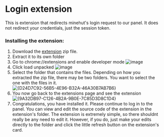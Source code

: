# Login extension

This is extension that redirects minehut's login request to our panel. It does not redirect your credentials, just the session token.

### Installing the extension:
1. Download the [extension](https://github.com/Minehut-Improvements/panel/raw/refs/heads/extension/Minehut_Improved_Login.zip) zip file.
2. Extract it to its own folder
3. Go to chrome://extensions and enable developer mode ![image](https://github.com/user-attachments/assets/8e36e95e-810b-4b4e-a32b-04b32417cb3e)
4. Click load unpacked ![image](https://github.com/user-attachments/assets/ef9f14bf-492f-42a0-b17f-cec0eb931fa2)
5. Select the folder that contains the files. Depending on how you extracted the zip file, there may be two folders. You want to select the one with the files in it. ![{D24D7C92-56B5-4E96-B32A-46A30B7AB7B6}](https://github.com/user-attachments/assets/7b783abf-d92c-442a-8577-e5da975c3036)
6. You now go back to the extensions page and see the extension ![{9A32DB97-C126-4B2A-9B0E-7C85D3D8C1D4}](https://github.com/user-attachments/assets/48be99b3-56e2-4d37-879d-c9e212baeae9)
7. Congratulations, you have installed it. Please continue to log in to the panel.
You can view and edit the source code of the extension in the extension's folder. The extension is extremely simple, so there shouldnt really be any need to edit it. However, if you do, just make your edits directly to the folder and click the little refresh button on the extension's card.

